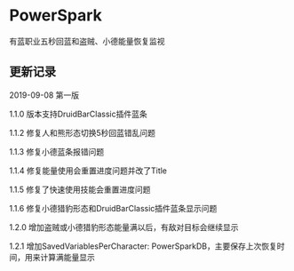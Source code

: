 # PowerSpark

有蓝职业五秒回蓝和盗贼、小德能量恢复监视

## 更新记录
2019-09-08 第一版

1.1.0 版本支持DruidBarClassic插件蓝条

1.1.2 修复人和熊形态切换5秒回蓝错乱问题

1.1.3 修复小德蓝条报错问题

1.1.4 修复能量使用会重置进度问题并改了Title

1.1.5 修复了快速使用技能会重置进度问题

1.1.6 修复小德猎豹形态和DruidBarClassic插件蓝条显示问题

1.2.0 增加盗贼或小德猎豹形态能量满以后，有敌对目标会继续显示

1.2.1 增加SavedVariablesPerCharacter: PowerSparkDB，主要保存上次恢复时间，用来计算满能量显示

